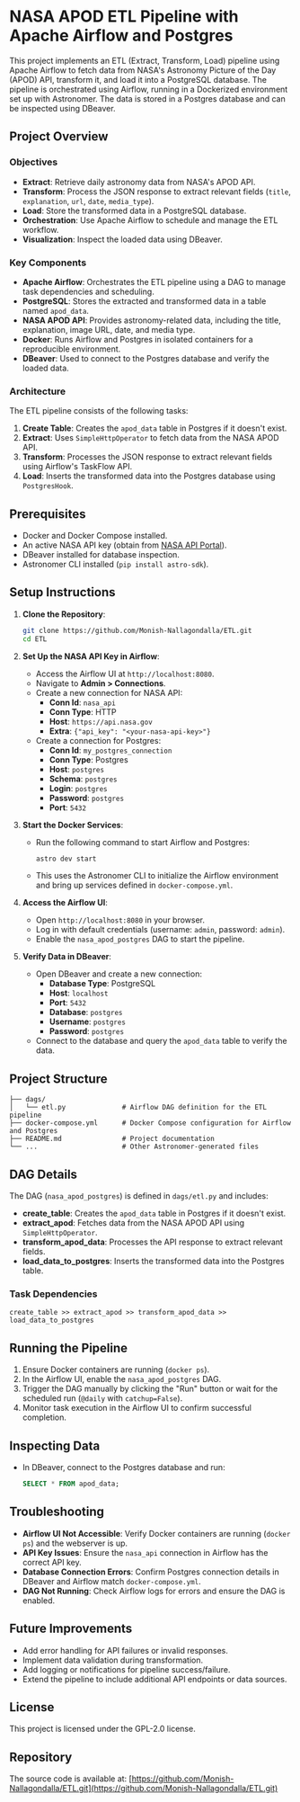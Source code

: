 # NASA APOD ETL Pipeline with Apache Airflow and Postgres

This project implements an ETL (Extract, Transform, Load) pipeline using Apache Airflow to fetch data from NASA's Astronomy Picture of the Day (APOD) API, transform it, and load it into a PostgreSQL database. The pipeline is orchestrated using Airflow, running in a Dockerized environment set up with Astronomer. The data is stored in a Postgres database and can be inspected using DBeaver.

## Project Overview

### Objectives
- **Extract**: Retrieve daily astronomy data from NASA's APOD API.
- **Transform**: Process the JSON response to extract relevant fields (`title`, `explanation`, `url`, `date`, `media_type`).
- **Load**: Store the transformed data in a PostgreSQL database.
- **Orchestration**: Use Apache Airflow to schedule and manage the ETL workflow.
- **Visualization**: Inspect the loaded data using DBeaver.

### Key Components
- **Apache Airflow**: Orchestrates the ETL pipeline using a DAG to manage task dependencies and scheduling.
- **PostgreSQL**: Stores the extracted and transformed data in a table named `apod_data`.
- **NASA APOD API**: Provides astronomy-related data, including the title, explanation, image URL, date, and media type.
- **Docker**: Runs Airflow and Postgres in isolated containers for a reproducible environment.
- **DBeaver**: Used to connect to the Postgres database and verify the loaded data.

### Architecture
The ETL pipeline consists of the following tasks:
1. **Create Table**: Creates the `apod_data` table in Postgres if it doesn't exist.
2. **Extract**: Uses `SimpleHttpOperator` to fetch data from the NASA APOD API.
3. **Transform**: Processes the JSON response to extract relevant fields using Airflow's TaskFlow API.
4. **Load**: Inserts the transformed data into the Postgres database using `PostgresHook`.

## Prerequisites
- Docker and Docker Compose installed.
- An active NASA API key (obtain from [NASA API Portal](https://api.nasa.gov/)).
- DBeaver installed for database inspection.
- Astronomer CLI installed (`pip install astro-sdk`).

## Setup Instructions

1. **Clone the Repository**:
   ```bash
   git clone https://github.com/Monish-Nallagondalla/ETL.git
   cd ETL
   ```

2. **Set Up the NASA API Key in Airflow**:
   - Access the Airflow UI at `http://localhost:8080`.
   - Navigate to **Admin > Connections**.
   - Create a new connection for NASA API:
     - **Conn Id**: `nasa_api`
     - **Conn Type**: HTTP
     - **Host**: `https://api.nasa.gov`
     - **Extra**: `{"api_key": "<your-nasa-api-key>"}`
   - Create a connection for Postgres:
     - **Conn Id**: `my_postgres_connection`
     - **Conn Type**: Postgres
     - **Host**: `postgres`
     - **Schema**: `postgres`
     - **Login**: `postgres`
     - **Password**: `postgres`
     - **Port**: `5432`

3. **Start the Docker Services**:
   - Run the following command to start Airflow and Postgres:
     ```bash
     astro dev start
     ```
   - This uses the Astronomer CLI to initialize the Airflow environment and bring up services defined in `docker-compose.yml`.

4. **Access the Airflow UI**:
   - Open `http://localhost:8080` in your browser.
   - Log in with default credentials (username: `admin`, password: `admin`).
   - Enable the `nasa_apod_postgres` DAG to start the pipeline.

5. **Verify Data in DBeaver**:
   - Open DBeaver and create a new connection:
     - **Database Type**: PostgreSQL
     - **Host**: `localhost`
     - **Port**: `5432`
     - **Database**: `postgres`
     - **Username**: `postgres`
     - **Password**: `postgres`
   - Connect to the database and query the `apod_data` table to verify the data.

## Project Structure
```
├── dags/
│   └── etl.py              # Airflow DAG definition for the ETL pipeline
├── docker-compose.yml      # Docker Compose configuration for Airflow and Postgres
├── README.md               # Project documentation
└── ...                     # Other Astronomer-generated files
```

## DAG Details
The DAG (`nasa_apod_postgres`) is defined in `dags/etl.py` and includes:
- **create_table**: Creates the `apod_data` table in Postgres if it doesn't exist.
- **extract_apod**: Fetches data from the NASA APOD API using `SimpleHttpOperator`.
- **transform_apod_data**: Processes the API response to extract relevant fields.
- **load_data_to_postgres**: Inserts the transformed data into the Postgres table.

### Task Dependencies
```
create_table >> extract_apod >> transform_apod_data >> load_data_to_postgres
```

## Running the Pipeline
1. Ensure Docker containers are running (`docker ps`).
2. In the Airflow UI, enable the `nasa_apod_postgres` DAG.
3. Trigger the DAG manually by clicking the "Run" button or wait for the scheduled run (`@daily` with `catchup=False`).
4. Monitor task execution in the Airflow UI to confirm successful completion.

## Inspecting Data
- In DBeaver, connect to the Postgres database and run:
  ```sql
  SELECT * FROM apod_data;
  ```

## Troubleshooting
- **Airflow UI Not Accessible**: Verify Docker containers are running (`docker ps`) and the webserver is up.
- **API Key Issues**: Ensure the `nasa_api` connection in Airflow has the correct API key.
- **Database Connection Errors**: Confirm Postgres connection details in DBeaver and Airflow match `docker-compose.yml`.
- **DAG Not Running**: Check Airflow logs for errors and ensure the DAG is enabled.

## Future Improvements
- Add error handling for API failures or invalid responses.
- Implement data validation during transformation.
- Add logging or notifications for pipeline success/failure.
- Extend the pipeline to include additional API endpoints or data sources.

## License
This project is licensed under the GPL-2.0 license.

## Repository
The source code is available at: [https://github.com/Monish-Nallagondalla/ETL.git](https://github.com/Monish-Nallagondalla/ETL.git)
